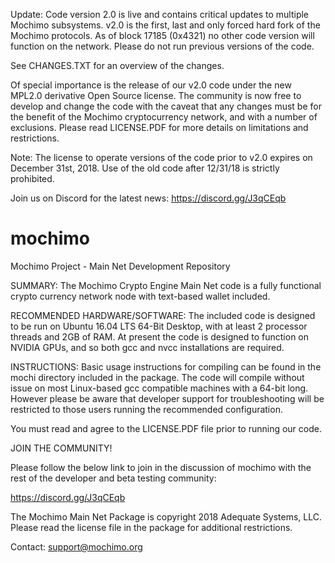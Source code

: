 Update: Code version 2.0 is live and contains critical updates to multiple Mochimo subsystems.  v2.0 is the first, last and only forced hard fork of the Mochimo protocols.  As of block 17185 (0x4321) no other code version will function on the network.  Please do not run previous versions of the code.

See CHANGES.TXT for an overview of the changes.

Of special importance is the release of our v2.0 code under the new MPL2.0 derivative Open Source license.  The community is now free to develop and change the code with the caveat that any changes must be for the benefit of the Mochimo cryptocurrency network, and with a number of exclusions.  Please read LICENSE.PDF for more details on limitations and restrictions.

Note: The license to operate versions of the code prior to v2.0 expires on December 31st, 2018.  Use of the old code after 12/31/18 is strictly prohibited.

Join us on Discord for the latest news: https://discord.gg/J3qCEqb

# mochimo
Mochimo Project - Main Net Development Repository

SUMMARY: The Mochimo Crypto Engine Main Net code is a fully functional crypto currency network node with text-based wallet included.

RECOMMENDED HARDWARE/SOFTWARE: The included code is designed to be run on Ubuntu 16.04 LTS 64-Bit Desktop, with at least 2 processor threads and 2GB of RAM.  At present the code is designed to function on NVIDIA GPUs, and so both gcc and nvcc installations are required.

INSTRUCTIONS: Basic usage instructions for compiling can be found in the mochi directory included in the package.  The code will compile without issue on most Linux-based gcc compatible machines with a 64-bit long.  However please be aware that developer support for troubleshooting will be restricted to those users running the recommended configuration. 

You must read and agree to the LICENSE.PDF file prior to running our code.

JOIN THE COMMUNITY!

Please follow the below link to join in the discussion of mochimo with the rest of the developer and beta testing community:

https://discord.gg/J3qCEqb

The Mochimo Main Net Package is copyright 2018 Adequate Systems, LLC.  
Please read the license file in the package for additional restrictions.

Contact: support@mochimo.org
